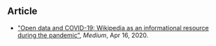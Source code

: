 Article
------
* ["Open data and COVID-19: Wikipedia as an informational resource during the pandemic"](https://medium.com/@diegosaeztrumper/open-data-and-covid-19-wikipedia-as-an-informational-resource-during-the-pandemic-dcca6a23e826), *Medium*, Apr 16, 2020.
  

